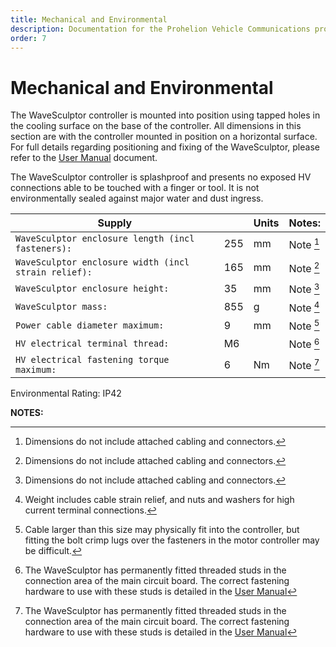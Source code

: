 ```yaml
---
title: Mechanical and Environmental
description: Documentation for the Prohelion Vehicle Communications protocol
order: 7
---
```


# Mechanical and Environmental

The WaveSculptor controller is mounted into position using tapped holes in the cooling surface on the base of the controller.  All dimensions in this section are with the controller mounted in position on a horizontal surface.  For full details regarding positioning and fixing of the WaveSculptor, please refer to the [User Manual](../User_Manual/index.md) document.

The WaveSculptor controller is splashproof and presents no exposed HV connections able to be touched with a finger or tool.  It is not environmentally sealed against major water and dust ingress. 

| Supply                                               |     | Units | Notes:       |
|------------------------------------------------------|-----|-------|--------------|
| `WaveSculptor enclosure length (incl fasteners):`    | 255 | mm    | Note [^23]   |
| `WaveSculptor enclosure width (incl strain relief):` | 165 | mm    | Note [^23]   |
| `WaveSculptor enclosure height:`                     | 35  | mm    | Note [^23]   |
| `WaveSculptor mass:`                                 | 855 | g     | Note [^24]   |
| `Power cable diameter maximum:`                      | 9   | mm    | Note [^25]   |
| `HV electrical terminal thread:`                     | M6  |       | Note [^26]   |
| `HV electrical fastening torque maximum:`            | 6   | Nm    | Note [^26]   |

Environmental Rating: IP42 

__NOTES:__

[^23]:
    Dimensions do not include attached cabling and connectors.

[^24]:
    Weight includes cable strain relief, and nuts and washers for high current terminal connections.

[^25]:
    Cable larger than this size may physically fit into the controller, but fitting the bolt crimp lugs over the fasteners in the motor controller may be difficult.

[^26]:
    The WaveSculptor has permanently fitted threaded studs in the connection area of the main circuit board.  The correct fastening hardware to use with these studs is detailed in the [User Manual](../User_Manual/index.md)